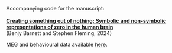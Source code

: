 Accompanying code for the manuscript:
<br>
<br>
<b> <a href= "https://www.biorxiv.org/content/10.1101/2024.01.30.577906v1"> Creating something out of nothing: Symbolic and non-symbolic representations of zero in the human brain </a></b> <br>(Benjy Barnett and Stephen Fleming, 2024)

MEG and behavioural data available <a href="https://osf.io/vr7qp/">here</a>.
